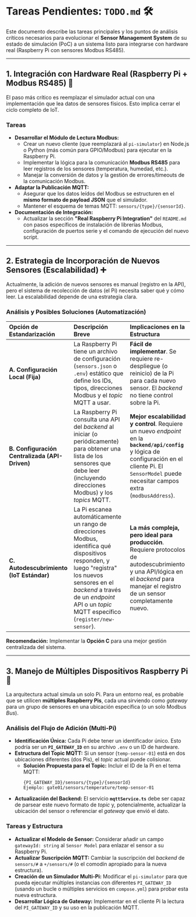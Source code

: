 # Tareas Pendientes: `TODO.md` 🛠️

Este documento describe las tareas principales y los puntos de análisis críticos necesarios para evolucionar el **Sensor Management System** de su estado de simulación (PoC) a un sistema listo para integrarse con hardware real (Raspberry Pi con sensores Modbus RS485).

-----

## 1\. Integración con Hardware Real (Raspberry Pi + Modbus RS485) 🚀

El paso más crítico es reemplazar el simulador actual con una implementación que lea datos de sensores físicos. Esto implica cerrar el ciclo completo de IoT.

### Tareas

  * **Desarrollar el Módulo de Lectura Modbus:**
      * Crear un nuevo cliente (que reemplazará al `pi-simulator`) en Node.js o Python (más común para GPIO/Modbus) para ejecutar en la Raspberry Pi.
      * Implementar la lógica para la comunicación **Modbus RS485** para leer registros de los sensores (temperatura, humedad, etc.).
      * Manejar la conversión de datos y la gestión de errores/timeouts de la comunicación Modbus.
  * **Adaptar la Publicación MQTT:**
      * Asegurar que los datos leídos del Modbus se estructuren en el **mismo formato de payload JSON** que el simulador.
      * Mantener el esquema de temas MQTT: `sensors/{type}/{sensorId}`.
  * **Documentación de Integración:**
      * Actualizar la sección **"Real Raspberry Pi Integration"** del `README.md` con pasos específicos de instalación de librerías Modbus, configuración de puertos serie y el comando de ejecución del nuevo script.

-----

## 2\. Estrategia de Incorporación de Nuevos Sensores (Escalabilidad) ➕

Actualmente, la adición de nuevos sensores es manual (registro en la API), pero el sistema de recolección de datos (el Pi) necesita saber qué y cómo leer. La escalabilidad depende de una estrategia clara.

### Análisis y Posibles Soluciones (Automatización)

| Opción de Estandarización | Descripción Breve | Implicaciones en la Estructura |
| :--- | :--- | :--- |
| **A. Configuración Local (Fija)** | La Raspberry Pi tiene un archivo de configuración (`sensors.json` o `.env`) estático que define los IDs, tipos, direcciones Modbus y el *topic* MQTT a usar. | **Fácil de implementar**. Se requiere re-despliegue (o reinicio) de la Pi para cada nuevo sensor. El *backend* no tiene control sobre la Pi. |
| **B. Configuración Centralizada (API-Driven)** | La Raspberry Pi consulta una API del *backend* al iniciar (o periódicamente) para obtener una lista de los sensores que debe leer (incluyendo direcciones Modbus) y los *topics* MQTT. | **Mejor escalabilidad y control**. Requiere un nuevo *endpoint* en la **`backend/api/config`** y lógica de configuración en el cliente Pi. El `SensorModel` puede necesitar campos extra (`modbusAddress`). |
| **C. Autodescubrimiento (IoT Estándar)** | La Pi escanea automáticamente un rango de direcciones Modbus, identifica qué dispositivos responden, y luego "registra" los nuevos sensores en el *backend* a través de un *endpoint* API o un *topic* MQTT específico (`register/new-sensor`). | **La más compleja, pero ideal para producción**. Requiere protocolos de autodescubrimiento y una API/lógica en el *backend* para manejar el registro de un sensor completamente nuevo. |

**Recomendación:** Implementar la **Opción C** para una mejor gestión centralizada del sistema.

-----

## 3\. Manejo de Múltiples Dispositivos Raspberry Pi 🌳

La arquitectura actual simula un solo Pi. Para un entorno real, es probable que se utilicen **múltiples Raspberry Pis**, cada una sirviendo como *gateway* para un grupo de sensores en una ubicación específica (o un solo Modbus *Bus*).

### Análisis del Flujo de Adición (Multi-Pi)

  * **Identificación Única:** Cada Pi debe tener un identificador único. Esto podría ser un **`PI_GATEWAY_ID`** en su archivo `.env` o un ID de hardware.
  * **Estructura del Topic MQTT:** Si un sensor (`temp-sensor-01`) está en dos ubicaciones diferentes (dos Pis), el *topic* actual puede colisionar.
      * **Solución Propuesta para el Topic:** Incluir el ID de la Pi en el tema MQTT:
        ```
        {PI_GATEWAY_ID}/sensors/{type}/{sensorId}
        Ejemplo: gate01/sensors/temperature/temp-sensor-01
        ```
  * **Actualización del Backend:** El servicio **`mqttService.ts`** debe ser capaz de parsear este nuevo formato de *topic* y, potencialmente, actualizar la ubicación del sensor o referenciar el *gateway* que envió el dato.

### Tareas y Estructura

  * **Actualizar el Modelo de Sensor:** Considerar añadir un campo `gatewayId: string` al `Sensor Model` para enlazar el sensor a su Raspberry Pi.
  * **Actualizar Suscripción MQTT:** Cambiar la suscripción del *backend* de `sensors/#` a `+/sensors/#` (o el comodín apropiado para la nueva estructura).
  * **Creación de un Simulador Multi-Pi:** Modificar el `pi-simulator` para que pueda ejecutar múltiples instancias con diferentes `PI_GATEWAY_ID` (usando un bucle o múltiples servicios en `compose.yml`) para probar esta nueva estructura.
  * **Desarrollar Lógica de Gateway:** Implementar en el cliente Pi la lectura del `PI_GATEWAY_ID` y su uso en la publicación MQTT.